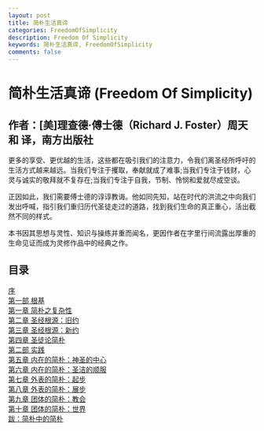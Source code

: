 ```yaml
---
layout: post
title: 简朴生活真谛
categories: FreedomOfSimplicity
description: Freedom Of Simplicity
keywords: 简朴生活真谛, FreedomOfSimplicity
comments: false
---
```


# 简朴生活真谛 (Freedom Of Simplicity)

## 作者：[美]理查德·傅士德（Richard J. Foster）周天和 译，南方出版社

更多的享受、更优越的生活，这些都在吸引我们的注意力，令我们离圣经所呼吁的生活方式越来越远。当我们专注于攫取，奉献就成了难事;当我们专注于钱财，心灵与诚实的敬拜就不复存在;当我们专注于自我，节制、怜悯和爱就尽成空谈。

正因如此，我们需要傅士德的谆谆教诲。他如同先知，站在时代的洪流之中向我们发出呼喊，指引我们重归历代圣徒走过的道路，找到我们生命的真正重心，活出截然不同的样式。

本书因其思想与灵性、知识与操练并重而闻名，更因作者在字里行间流露出厚重的生命见证而成为灵修作品中的经典之作。

## 目录

[序](/library/FreedomOfSimplicity/preface)<br>
[第一部 根基](/library/FreedomOfSimplicity/01)<br>
[第一章 简朴之复杂性](/library/FreedomOfSimplicity/0101)<br>
[第二章 圣经根源：旧约](/library/FreedomOfSimplicity/0102)<br>
[第三章 圣经根源：新约](/library/FreedomOfSimplicity/0103)<br>
[第四章 圣徒论简朴](/library/FreedomOfSimplicity/0104)<br>
[第二部 实践](/library/FreedomOfSimplicity/02)<br>
[第五章 内在的简朴：神圣的中心](/library/FreedomOfSimplicity/0105)<br>
[第六章 内在的简朴：圣洁的顺服](/library/FreedomOfSimplicity/0106)<br>
[第七章 外表的简朴：起步](/library/FreedomOfSimplicity/0107)<br>
[第八章 外表的简朴：展步](/library/FreedomOfSimplicity/0108)<br>
[第九章 团体的简朴：教会](/library/FreedomOfSimplicity/0109)<br>
[第十章 团体的简朴：世界](/library/FreedomOfSimplicity/0110)<br>
[跋：简朴中的简朴](/library/FreedomOfSimplicity/0111)<br>